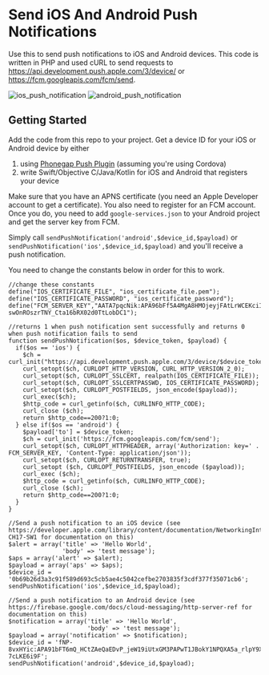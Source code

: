 # Send iOS And Android Push Notifications

Use this to send push notifications to iOS and Android devices. This code is written in PHP and used cURL to send requests to https://api.development.push.apple.com/3/device/ or https://fcm.googleapis.com/fcm/send.

![ios_push_notification](https://user-images.githubusercontent.com/26162804/31578135-fe7a14fe-b0e8-11e7-9da1-61a797e4f607.png) ![android_push_notification](https://user-images.githubusercontent.com/26162804/31578138-032655f8-b0e9-11e7-8265-833c6e4eb507.png)

## Getting Started

Add the code from this repo to your project. Get a device ID for your iOS or Android device by either

1. using [Phonegap Push Plugin](https://github.com/phonegap/phonegap-plugin-push) (assuming you're using Cordova)
2. write Swift/Objective C/Java/Kotlin for iOS and Android that registers your device

Make sure that you have an APNS certificate (you need an Apple Developer account to get a certificate). You also need to register for an FCM account. Once you do, you need to add `google-services.json` to your Android project and get the server key from FCM.

Simply call `sendPushNotification('android',$device_id,$payload)` or `sendPushNotification('ios',$device_id,$payload)` and you'll receive a push notification.

You need to change the constants below in order for this to work.

```
//change these constants
define("IOS_CERTIFICATE_FILE", "ios_certificate_file.pem");
define("IOS_CERTIFICATE_PASSWORD", "ios_certificate_password");
define("FCM_SERVER_KEY","AATA7pqcNik:APA96bFf5A4MgA8HMOjeyjFAtLrWCEKciIgm58qmqwkhDHjEQ8hn9gnBHL9VPl0uQ97vxfQXHhob1Oo0eT3a_SIL5yiFcALUSHMHYMbyf9vC-swOnROszrTNY_Cta16bRX02d0TtLobDC1");

//returns 1 when push notification sent successfully and returns 0 when push notification fails to send
function sendPushNotification($os, $device_token, $payload) {
  if($os == 'ios') {
    $ch = curl_init("https://api.development.push.apple.com/3/device/$device_token");
    curl_setopt($ch, CURLOPT_HTTP_VERSION, CURL_HTTP_VERSION_2_0);
    curl_setopt($ch, CURLOPT_SSLCERT, realpath(IOS_CERTIFICATE_FILE));
    curl_setopt($ch, CURLOPT_SSLCERTPASSWD, IOS_CERTIFICATE_PASSWORD);
    curl_setopt($ch, CURLOPT_POSTFIELDS, json_encode($payload));
    curl_exec($ch);
    $http_code = curl_getinfo($ch, CURLINFO_HTTP_CODE);
    curl_close ($ch);
    return $http_code==200?1:0;
  } else if($os == 'android') {
    $payload['to'] = $device_token;
    $ch = curl_init('https://fcm.googleapis.com/fcm/send');
    curl_setopt($ch, CURLOPT_HTTPHEADER, array('Authorization: key=' . FCM_SERVER_KEY, 'Content-Type: application/json'));
    curl_setopt($ch, CURLOPT_RETURNTRANSFER, true);
    curl_setopt ($ch, CURLOPT_POSTFIELDS, json_encode ($payload));
    curl_exec ($ch);
    $http_code = curl_getinfo($ch, CURLINFO_HTTP_CODE);
    curl_close ($ch);
    return $http_code==200?1:0;
  }
}

//Send a push notification to an iOS device (see https://developer.apple.com/library/content/documentation/NetworkingInternet/Conceptual/RemoteNotificationsPG/PayloadKeyReference.html#//apple_ref/doc/uid/TP40008194-CH17-SW1 for documentation on this)
$alert = array('title' => 'Hello World',
               'body' => 'test message');
$aps = array('alert' => $alert);
$payload = array('aps' => $aps);
$device_id = '0b69b26d3a3c91f589d693c5cb5ae4c5042cefbe2703835f3cdf377f35071cb6';
sendPushNotification('ios',$device_id,$payload);

//Send a push notification to an Android device (see https://firebase.google.com/docs/cloud-messaging/http-server-ref for documentation on this)
$notification = array('title' => 'Hello World',
                      'body' => 'test message');
$payload = array('notification' => $notification);
$device_id = 'fNP-8vxHYic:APA91bFT6mQ_HCtZAeQaEDvP_jeW19iUtxGM3PAPwT1JBokY1NPQXA5a_rlpY9Xiu2hz1CJCnMq3KcFmlkkUBVlhCOwxqFwgO7sRkjl0mQwsC3aOTEMd4vhMYh_tapcyfp-7cLKE6i9F';
sendPushNotification('android',$device_id,$payload);
```
